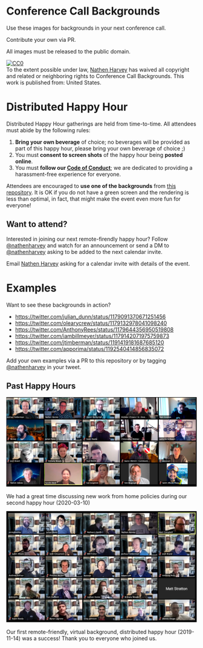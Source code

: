 # Conference Call Backgrounds

Use these images for backgrounds in your next conference call.

Contribute your own via PR.

All images must be released to the public domain.

<p xmlns:dct="http://purl.org/dc/terms/" xmlns:vcard="http://www.w3.org/2001/vcard-rdf/3.0#">
  <a rel="license"
     href="http://creativecommons.org/publicdomain/zero/1.0/">
    <img src="http://i.creativecommons.org/p/zero/1.0/88x31.png" style="border-style: none;" alt="CC0" />
  </a>
  <br />
  To the extent possible under law,
  <a rel="dct:publisher"
     href="https://github.com/nathenharvey/zoom-backgrounds">
    <span property="dct:title">Nathen Harvey</span></a>
  has waived all copyright and related or neighboring rights to
  <span property="dct:title">Conference Call Backgrounds</span>.
This work is published from:
<span property="vcard:Country" datatype="dct:ISO3166"
      content="US" about="https://github.com/nathenharvey/zoom-backgrounds">
  United States</span>.
</p>

# Distributed Happy Hour

Distributed Happy Hour gatherings are held from time-to-time.  All attendees must abide by the following rules:

1.  **Bring your own beverage** of choice; no beverages will be provided as part of this happy hour, please bring your own beverage of choice ;)
2.  You must **consent to screen shots** of the happy hour being **posted online**.
3.  You must **follow our [Code of Conduct](https://github.com/nathenharvey/conference-call-backgrounds/blob/master/CONDUCT.md)**; we are dedicated to providing a harassment-free experience for everyone.

Attendees are encouraged to **use one of the backgrounds** from [this repository](https://github.com/nathenharvey/conference-call-backgrounds).  It is OK if you do not have a green screen and the rendering is less than optimal, in fact, that might make the event even more fun for everyone!

## Want to attend?

Interested in joining our next remote-firendly happy hour?  Follow [@nathenharvey](https://twitter.com/nathenharvey) and watch for an announcement or send a DM to [@nathenharvey](https://twitter.com/nathenharvey) asking to be added to the next calendar invite.

Email [Nathen Harvey](mailto:nathen.harvey@gmail.com?Subject=Distributed-Happy-Hour) asking for a calendar invite with details of the event.

# Examples

Want to see these backgrounds in action?

* https://twitter.com/julian_dunn/status/1179091370671251456
* https://twitter.com/olearycrew/status/1179132978041098240
* https://twitter.com/AnthonyRees/status/1179644356950519808
* https://twitter.com/iambillmeyer/status/1179142071975759873
* https://twitter.com/jtimberman/status/1191419181687685120
* https://twitter.com/apporima/status/1192540414856835072

Add your own examples via a PR to this repository or by tagging [@nathenharvey](https://twitter.com/nathenharvey) in your tweet.

## Past Happy Hours

![Screen Shot of 2020-03-10 Happy Hour](screenshots/2020-03-10-b.png)

We had a great time discussing new work from home policies during our second happy hour (2020-03-10)

![Screen Shot of Happy Hour](virtual-background-distributed-happy-hour.jpeg)

Our first remote-friendly, virtual background, distributed happy hour (2019-11-14) was a success!  Thank you to everyone who joined us.

